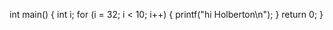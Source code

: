 int main()
{
  int i;
  for (i = 32; i < 10; i++)
  {
    printf("hi Holberton\n");
  }
  return 0;
}

